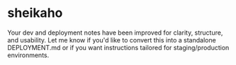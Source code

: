 # sheikaho
Your dev and deployment notes have been improved for clarity, structure, and usability. Let me know if you'd like to convert this into a standalone DEPLOYMENT.md or if you want instructions tailored for staging/production environments.
